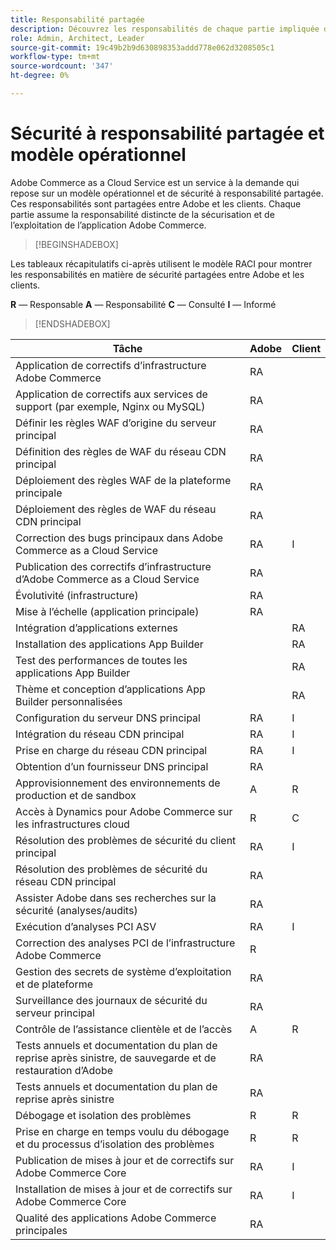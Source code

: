 ```yaml
---
title: Responsabilité partagée
description: Découvrez les responsabilités de chaque partie impliquée dans votre projet Adobe Commerce as a Cloud Service en matière de sécurité.
role: Admin, Architect, Leader
source-git-commit: 19c49b2b9d630898353addd778e062d3208505c1
workflow-type: tm+mt
source-wordcount: '347'
ht-degree: 0%

---
```



# Sécurité à responsabilité partagée et modèle opérationnel

Adobe Commerce as a Cloud Service est un service à la demande qui repose sur un modèle opérationnel et de sécurité à responsabilité partagée. Ces responsabilités sont partagées entre Adobe et les clients. Chaque partie assume la responsabilité distincte de la sécurisation et de l’exploitation de l’application Adobe Commerce.

>[!BEGINSHADEBOX]

Les tableaux récapitulatifs ci-après utilisent le modèle RACI pour montrer les responsabilités en matière de sécurité partagées entre Adobe et les clients.

**R** — Responsable
**A** — Responsabilité
**C** — Consulté
**I** — Informé

>[!ENDSHADEBOX]

| Tâche | Adobe | Client |
| --- | --- | --- |
| Application de correctifs d’infrastructure Adobe Commerce | RA | |
| Application de correctifs aux services de support (par exemple, Nginx ou MySQL) | RA | |
| Définir les règles WAF d’origine du serveur principal | RA | |
| Définition des règles de WAF du réseau CDN principal | RA | |
| Déploiement des règles WAF de la plateforme principale | RA | |
| Déploiement des règles de WAF du réseau CDN principal | RA | |
| Correction des bugs principaux dans Adobe Commerce as a Cloud Service | RA | I |
| Publication des correctifs d’infrastructure d’Adobe Commerce as a Cloud Service | RA | |
| Évolutivité (infrastructure) | RA | |
| Mise à l’échelle (application principale) | RA | |
| Intégration d’applications externes | | RA |
| Installation des applications App Builder | | RA |
| Test des performances de toutes les applications App Builder | | RA |
| Thème et conception d’applications App Builder personnalisées | | RA |
| Configuration du serveur DNS principal | RA | I |
| Intégration du réseau CDN principal | RA | I |
| Prise en charge du réseau CDN principal | RA | I |
| Obtention d’un fournisseur DNS principal | RA | |
| Approvisionnement des environnements de production et de sandbox | A | R |
| Accès à Dynamics pour Adobe Commerce sur les infrastructures cloud | R | C |
| Résolution des problèmes de sécurité du client principal | RA | I |
| Résolution des problèmes de sécurité du réseau CDN principal | RA | |
| Assister Adobe dans ses recherches sur la sécurité (analyses/audits) | RA | |
| Exécution d’analyses PCI ASV | RA | I |
| Correction des analyses PCI de l’infrastructure Adobe Commerce | R | |
| Gestion des secrets de système d’exploitation et de plateforme | RA | |
| Surveillance des journaux de sécurité du serveur principal | RA | |
| Contrôle de l’assistance clientèle et de l’accès | A | R |
| Tests annuels et documentation du plan de reprise après sinistre, de sauvegarde et de restauration d’Adobe | RA | |
| Tests annuels et documentation du plan de reprise après sinistre | RA | |
| Débogage et isolation des problèmes | R | R |
| Prise en charge en temps voulu du débogage et du processus d’isolation des problèmes | R | R |
| Publication de mises à jour et de correctifs sur Adobe Commerce Core | RA | I |
| Installation de mises à jour et de correctifs sur Adobe Commerce Core | RA | I |
| Qualité des applications Adobe Commerce principales | RA | |
